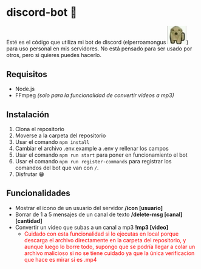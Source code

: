 # discord-bot 🤖

Esté es el código que utiliza mi bot de discord (elperroamongus <img src="./public/perroamongus.jpg" width=50>) para uso personal en mis servidores. No está pensado para ser usado por otros, pero si quieres puedes hacerlo.


## Requisitos

- Node.js
- FFmpeg *(solo para la funcionalidad de convertir videos a mp3)*

## Instalación

1. Clona el repositorio
2. Moverse a la carpeta del repositorio
3. Usar el comando ```npm install```
4. Cambiar el archivo .env.example a .env y rellenar los campos
5. Usar el comando ```npm run start``` para poner en funcionamiento el bot
6. Usar el comando ```npm run register-commands``` para registrar los comandos del bot que van con ```/```.
7. Disfrutar 😁

## Funcionalidades

- Mostrar el icono de un usuario del servidor **/icon [usuario]**
- Borrar de 1 a 5 mensajes de un canal de texto **/delete-msg [canal] [cantidad]**
- Convertir un video que subas a un canal a mp3 **!mp3 [video]**
  - <div style="color: red">Cuidado con esta funcionalidad si lo ejecutas en local porque descarga el archivo directamente en la carpeta del repositorio, y aunque luego lo borre todo, supongo que se podría llegar a colar un archivo malicioso si no se tiene cuidado ya que la única verificacion que hace es mirar si es .mp4</div>